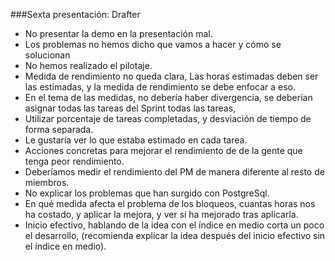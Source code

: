 ###Sexta presentación: Drafter

* No presentar la demo en la presentación mal.
* Los problemas no hemos dicho que vamos a hacer y cómo se solucionan
* No hemos realizado el pilotaje.
* Medida de rendimiento no queda clara, Las horas estimadas deben ser las estimadas, y la medida de rendimiento se debe enfocar a eso.
* En el tema de las medidas, no debería haber divergencia, se deberían asignar todas las tareas del Sprint todas las tareas,
* Utilizar porcentaje de tareas completadas, y desviación de tiempo de forma separada. 
* Le gustaría ver lo que estaba estimado en cada tarea.
* Acciones concretas para mejorar el rendimiento de de la gente que tenga peor rendimiento.
* Deberíamos medir el rendimiento del PM de manera diferente al resto de miembros.
* No explicar los problemas que han surgido con PostgreSql.
* En qué medida afecta el problema de los bloqueos, cuantas horas nos ha costado, y aplicar la mejora, y ver si ha mejorado tras aplicarla.
* Inicio efectivo, hablando de la idea con el índice en medio corta un poco el desarrollo, (recomienda explicar la idea después del inicio efectivo sin el índice en medio).

